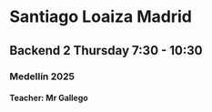 # Santiago Loaiza Madrid
## Backend 2 Thursday 7:30 - 10:30
### Medellín 2025
#### Teacher: Mr Gallego
